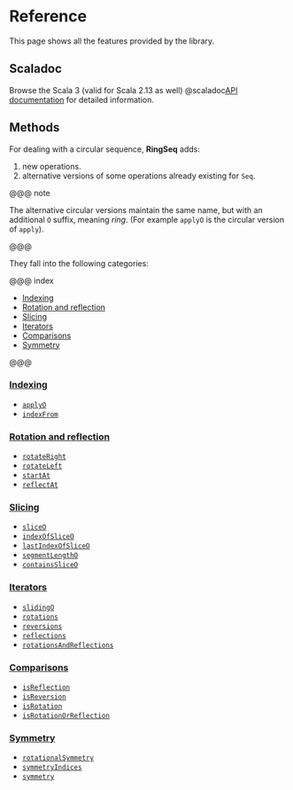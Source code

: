 # Reference

This page shows all the features provided by the library.

##  Scaladoc

Browse the Scala 3 (valid for Scala 2.13 as well) @scaladoc[API documentation](io.github.scala_tessella.ring_seq.RingSeq$) for detailed information.

## Methods

For dealing with a circular sequence, **RingSeq** adds:

1. new operations.
2. alternative versions of some operations already existing for `Seq`.

@@@ note

The alternative circular versions maintain the same name,
but with an additional `O` suffix, meaning _ring_.
(For example `applyO` is the circular version of `apply`).

@@@

They fall into the following categories:

@@@ index

* [Indexing](categories/indexing.md)
* [Rotation and reflection](categories/rotation-reflection.md)
* [Slicing](categories/slicing.md)
* [Iterators](categories/iterators.md)
* [Comparisons](categories/comparisons.md)
* [Symmetry](categories/symmetry.md)

@@@

### [Indexing](categories/indexing.html)
* [`applyO`](categories/indexing.html#applyo)
* [`indexFrom`](categories/indexing.html#indexfrom)

### [Rotation and reflection](categories/rotation-reflection.html)
* [`rotateRight`](categories/rotation-reflection.html#rotateright)
* [`rotateLeft`](categories/rotation-reflection.html#rotateleft)
* [`startAt`](categories/rotation-reflection.html#startat)
* [`reflectAt`](categories/rotation-reflection.html#reflectat)

### [Slicing](categories/slicing.html)
* [`sliceO`](categories/slicing.html#sliceo)
* [`indexOfSliceO`](categories/slicing.html#indexofsliceo)
* [`lastIndexOfSliceO`](categories/slicing.html#lastindexofsliceo)
* [`segmentLengthO`](categories/slicing.html#segmentlenghto)
* [`containsSliceO`](categories/slicing.html#containssliceo)

### [Iterators](categories/iterators.html)
* [`slidingO`](categories/iterators.html#slidingo)
* [`rotations`](categories/iterators.html#rotations)
* [`reversions`](categories/iterators.html#reversions)
* [`reflections`](categories/iterators.html#reflections)
* [`rotationsAndReflections`](iterators.html#rotationsandreflections)

### [Comparisons](categories/comparisons.html)
* [`isReflection`](categories/comparisons.html#isreflection)
* [`isReversion`](categories/comparisons.html#isreversion)
* [`isRotation`](categories/comparisons.html#isrotation)
* [`isRotationOrReflection`](categories/comparisons.html#isrotationorreflection)

### [Symmetry](categories/symmetry.html)
* [`rotationalSymmetry`](categories/symmetry.html#rotationalsymmetry)
* [`symmetryIndices`](categories/symmetry.html#symmetryindices)
* [`symmetry`](categories/symmetry.html#symmetry)
